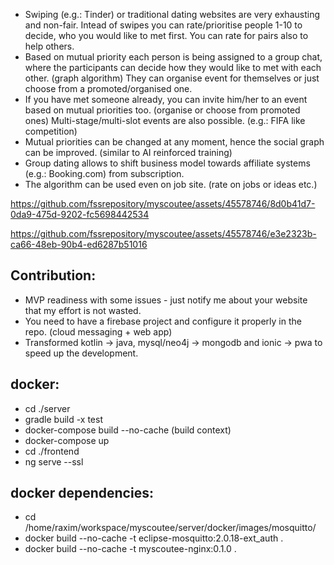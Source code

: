 * Swiping (e.g.: Tinder) or traditional dating websites are very exhausting and non-fair. Intead of swipes you can rate/prioritise people 1-10 to decide, who you would like to met first. You can rate for pairs also to help others.
* Based on mutual priority each person is being assigned to a group chat, where the participants can decide how they would like to met with each other. (graph algorithm) They can organise event for themselves or just choose from a promoted/organised one.
* If you have met someone already, you can invite him/her to an event based on mutual priorities too. (organise or choose from promoted ones) Multi-stage/multi-slot events are also possible. (e.g.: FIFA like competition)
* Mutual priorities can be changed at any moment, hence the social graph can be improved. (similar to AI reinforced training)
* Group dating allows to shift business model towards affiliate systems (e.g.: Booking.com) from subscription.
* The algorithm can be used even on job site. (rate on jobs or ideas etc.)

https://github.com/fssrepository/myscoutee/assets/45578746/8d0b41d7-0da9-475d-9202-fc5698442534

https://github.com/fssrepository/myscoutee/assets/45578746/e3e2323b-ca66-48eb-90b4-ed6287b51016

Contribution:
-------------
* MVP readiness with some issues - just notify me about your website that my effort is not wasted.
* You need to have a firebase project and configure it properly in the repo. (cloud messaging + web app)
* Transformed kotlin -> java, mysql/neo4j -> mongodb and ionic -> pwa to speed up the development.

docker:
-------
* cd ./server
* gradle build -x test
* docker-compose build --no-cache (build context)
* docker-compose up
* cd ./frontend
* ng serve --ssl

docker dependencies:
--------------------
* cd /home/raxim/workspace/myscoutee/server/docker/images/mosquitto/
* docker build --no-cache -t eclipse-mosquitto:2.0.18-ext_auth .
* docker build --no-cache -t myscoutee-nginx:0.1.0 .
